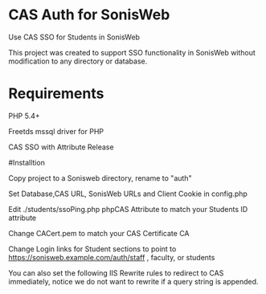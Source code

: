 # CAS Auth for SonisWeb
Use CAS SSO for Students in SonisWeb

This project was created to support SSO functionality in SonisWeb without modification to any directory or database.

# Requirements
PHP 5.4+

Freetds mssql driver for PHP

CAS SSO with Attribute Release

#Installtion

Copy project to a Sonisweb directory, rename to "auth"

Set Database,CAS URL, SonisWeb URLs and Client Cookie in config.php

Edit ./students/ssoPing.php phpCAS Attribute to match your Students ID attribute

Change CACert.pem to match your CAS Certificate CA

Change Login links for Student sections to point to https://sonisweb.example.com/auth/staff , faculty, or students

You can also set the following IIS Rewrite rules to redirect to CAS immediately, notice we do not want to rewrite if a query string is appended.

<rewrite>
	<rules>
		<clear />
		<rule name="Redirect Admin Logins" enabled="true" patternSyntax="ECMAScript" stopProcessing="true">
			<match url="(.*)" />
				<conditions logicalGrouping="MatchAll" trackAllCaptures="false">
					<add input="{QUERY_STRING}" pattern="auth=1" negate="true" />
					<add input="{REQUEST_URI}" pattern="^/admnsect\.cfm" />
				</conditions>
			<action type="Redirect" url="https://sonisweb.example.com/auth/staff" redirectType="Temporary" />
		</rule>
		<rule name="Redirect Faculty Logins" enabled="true" patternSyntax="ECMAScript" stopProcessing="true">
			<match url="(.*)" />
				<conditions logicalGrouping="MatchAll" trackAllCaptures="false">
					<add input="{QUERY_STRING}" pattern="auth=1" negate="true" />
					<add input="{REQUEST_URI}" pattern="^/facsect\.cfm" />
				</conditions>
			<action type="Redirect" url="https://sonisweb.example.com/auth/faculty" redirectType="Temporary" />
		</rule>
		<rule name="Redirect Student Logins" enabled="true" patternSyntax="ECMAScript" stopProcessing="true">
			<match url="(.*)" />
				<conditions logicalGrouping="MatchAll" trackAllCaptures="false">
					<add input="{QUERY_STRING}" pattern="auth=1" negate="true" />
					<add input="{REQUEST_URI}" pattern="^/studsect\.cfm" />
				</conditions>
			<action type="Redirect" url="https://sonisweb.example.com/auth/students" redirectType="Temporary" />
		</rule>
	</rules>
</rewrite>

